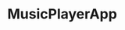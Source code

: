 # MusicPlayerApp

<!--## Download APK-->
<!--[Download the App](https://github.com/mrabhi198/MusicPlayerApp/raw/main/release/MusicPlayerApp.apk)-->
